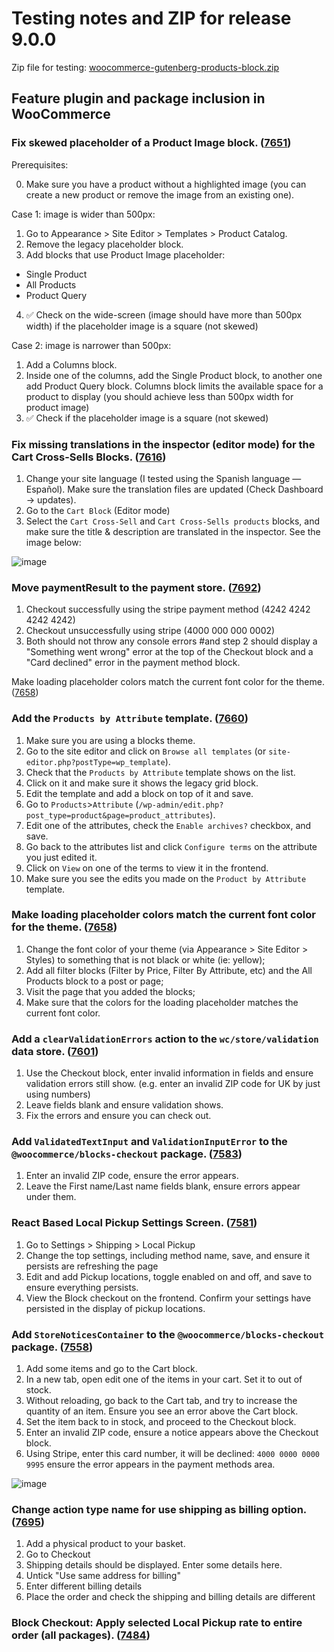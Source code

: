 # Testing notes and ZIP for release 9.0.0

Zip file for testing: [woocommerce-gutenberg-products-block.zip](https://github.com/woocommerce/woocommerce-blocks/files/10061884/woocommerce-gutenberg-products-block.zip)

## Feature plugin and package inclusion in WooCommerce

### Fix skewed placeholder of a Product Image block. ([7651](https://github.com/woocommerce/woocommerce-blocks/pull/7651))

Prerequisites:

0. Make sure you have a product without a highlighted image (you can create a new product or remove the image from an existing one).

Case 1: image is wider than 500px:

1. Go to Appearance > Site Editor > Templates > Product Catalog.
2. Remove the legacy placeholder block.
3. Add blocks that use Product Image placeholder:

- Single Product
- All Products
- Product Query

4. ✅ Check on the wide-screen (image should have more than 500px width) if the placeholder image is a square (not skewed)

Case 2: image is narrower than 500px:

1. Add a Columns block.
2. Inside one of the columns, add the Single Product block, to another one add Product Query block. Columns block limits the available space for a product to display (you should achieve less than 500px width for product image)
3. ✅ Check if the placeholder image is a square (not skewed)

### Fix missing translations in the inspector (editor mode) for the Cart Cross-Sells Blocks. ([7616](https://github.com/woocommerce/woocommerce-blocks/pull/7616))

1. Change your site language (I tested using the Spanish language — Español). Make sure the translation files are updated (Check Dashboard -> updates).
2. Go to the `Cart Block` (Editor mode)
3. Select the `Cart Cross-Sell` and `Cart Cross-Sells products` blocks, and make sure the title & description are translated in the inspector. See the image below:

![image](https://user-images.githubusercontent.com/14235870/200624981-e42e7f16-36de-4eb7-961b-800b79f268ff.png)

### Move paymentResult to the payment store. ([7692](https://github.com/woocommerce/woocommerce-blocks/pull/7692))

1. Checkout successfully using the stripe payment method (4242 4242 4242 4242)
2. Checkout unsuccessfully using stripe (4000 000 000 0002)
3. Both should not throw any console errors #and step 2 should display a "Something went wrong" error at the top of the Checkout block and a "Card declined" error in the payment method block.

Make loading placeholder colors match the current font color for the theme. ([7658](https://github.com/woocommerce/woocommerce-blocks/pull/7658))

### Add the `Products by Attribute` template. ([7660](https://github.com/woocommerce/woocommerce-blocks/pull/7660))

1. Make sure you are using a blocks theme.
2. Go to the site editor and click on `Browse all templates` (or `site-editor.php?postType=wp_template`).
3. Check that the `Products by Attribute` template shows on the list.
4. Click on it and make sure it shows the legacy grid block.
5. Edit the template and add a block on top of it and save.
6. Go to `Products`>`Attribute` (`/wp-admin/edit.php?post_type=product&page=product_attributes`).
7. Edit one of the attributes, check the `Enable archives?` checkbox, and save.
8. Go back to the attributes list and click `Configure terms` on the attribute you just edited it.
9. Click on `View` on one of the terms to view it in the frontend.
10. Make sure you see the edits you made on the `Product by Attribute` template.

### Make loading placeholder colors match the current font color for the theme. ([7658](https://github.com/woocommerce/woocommerce-blocks/pull/7658))

1. Change the font color of your theme (via Appearance > Site Editor > Styles) to something that is not black or white (ie: yellow);
2. Add all filter blocks (Filter by Price, Filter By Attribute, etc) and the All Products block to a post or page;
3. Visit the page that you added the blocks;
4. Make sure that the colors for the loading placeholder matches the current font color.

### Add a `clearValidationErrors` action to the `wc/store/validation` data store. ([7601](https://github.com/woocommerce/woocommerce-blocks/pull/7601))

1. Use the Checkout block, enter invalid information in fields and ensure validation errors still show. (e.g. enter an invalid ZIP code for UK by just using numbers)
6. Leave fields blank and ensure validation shows.
7. Fix the errors and ensure you can check out.

### Add `ValidatedTextInput` and `ValidationInputError` to the `@woocommerce/blocks-checkout` package. ([7583](https://github.com/woocommerce/woocommerce-blocks/pull/7583))

1. Enter an invalid ZIP code, ensure the error appears.
2. Leave the First name/Last name fields blank, ensure errors appear under them.

### React Based Local Pickup Settings Screen. ([7581](https://github.com/woocommerce/woocommerce-blocks/pull/7581))

1. Go to Settings > Shipping > Local Pickup
2. Change the top settings, including method name, save, and ensure it persists are refreshing the page
3. Edit and add Pickup locations, toggle enabled on and off, and save to ensure everything persists.
4. View the Block checkout on the frontend. Confirm your settings have persisted in the display of pickup locations.

### Add `StoreNoticesContainer` to the `@woocommerce/blocks-checkout` package. ([7558](https://github.com/woocommerce/woocommerce-blocks/pull/7558))

1. Add some items and go to the Cart block.
2. In a new tab, open edit one of the items in your cart. Set it to out of stock.
3. Without reloading, go back to the Cart tab, and try to increase the quantity of an item. Ensure you see an error above the Cart block.
4. Set the item back to in stock, and proceed to the Checkout block.
5. Enter an invalid ZIP code, ensure a notice appears above the Checkout block.
6. Using Stripe, enter this card number, it will be declined: `4000 0000 0000 9995` ensure the error appears in the payment methods area.

![image](https://user-images.githubusercontent.com/5656702/199278579-9c61adab-b9f7-4aa5-a0e3-88c8cd589ff0.png)

### Change action type name for use shipping as billing option. ([7695](https://github.com/woocommerce/woocommerce-blocks/pull/7695))

1. Add a physical product to your basket.
2. Go to Checkout
3. Shipping details should be displayed. Enter some details here.
4. Untick "Use same address for billing"
5. Enter different billing details
6. Place the order and check the shipping and billing details are different

### Block Checkout: Apply selected Local Pickup rate to entire order (all packages). ([7484](https://github.com/woocommerce/woocommerce-blocks/pull/7484))
